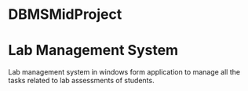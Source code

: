 # DBMSMidProject
# Lab Management System
Lab management system in windows form application to manage all the tasks related to lab assessments of students.
